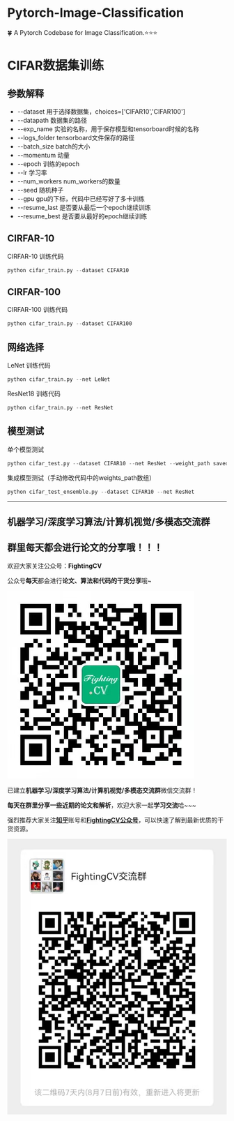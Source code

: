 # Pytorch-Image-Classification

🍀 A Pytorch Codebase for Image Classification.⭐⭐⭐

# CIFAR数据集训练

## 参数解释
- --dataset 用于选择数据集，choices=['CIFAR10','CIFAR100']
- --datapath 数据集的路径
- --exp_name 实验的名称，用于保存模型和tensorboard时候的名称
- --logs_folder tensorboard文件保存的路径
- --batch_size batch的大小
- --momentum 动量
- --epoch 训练的epoch
- --lr 学习率
- --num_workers num_workers的数量
- --seed 随机种子
- --gpu gpu的下标，代码中已经写好了多卡训练
- --resume_last 是否要从最后一个epoch继续训练
- --resume_best 是否要从最好的epoch继续训练

## CIRFAR-10

CIRFAR-10 训练代码

```python
python cifar_train.py --dataset CIFAR10
```

## CIRFAR-100

CIRFAR-100 训练代码

```python
python cifar_train.py --dataset CIFAR100
```

## 网络选择


LeNet 训练代码
```python
python cifar_train.py --net LeNet
```

ResNet18 训练代码
```python
python cifar_train.py --net ResNet
```

## 模型测试

单个模型测试
```python
python cifar_test.py --dataset CIFAR10 --net ResNet --weight_path saved_models/image_clasification_cifar10_ResNet_1234_best.pth
```

集成模型测试（手动修改代码中的weights_path数组）
```python
python cifar_test_ensemble.py --dataset CIFAR10 --net ResNet 
```



---

## **机器学习/深度学习算法/计算机视觉/多模态交流群**

## **群里每天都会进行论文的分享哦！！！**

欢迎大家关注公众号：**FightingCV**

公众号**每天**都会进行**论文、算法和代码的干货分享**哦~

![](./tmpimg/FightingCV.jpg)

已建立**机器学习/深度学习算法/计算机视觉/多模态交流群**微信交流群！

**每天在群里分享一些近期的论文和解析**，欢迎大家一起**学习交流**哈~~~


强烈推荐大家关注[**知乎**](https://www.zhihu.com/people/jason-14-58-38/posts)账号和[**FightingCV公众号**](https://mp.weixin.qq.com/s/sgNw6XFBPcD20Ef3ddfE1w)，可以快速了解到最新优质的干货资源。


![](./tmpimg/wechat.jpg)